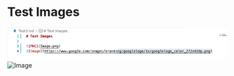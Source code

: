 # Test Images 

![PNG](Image.png)
![Image](https://www.google.com/images/branding/googlelogo/1x/googlelogo_color_272x92dp.png)